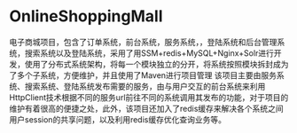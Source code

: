 # OnlineShoppingMall
电子商城项目，包含了订单系统，前台系统，服务系统，，登陆系统和后台管理系统，搜索系统以及登陆系统，采用了用SSM+redis+MySQL+Nginx+Solr进行开发，使用了分布式系统架构，将每一个模块独立的分开，将系统按照模块拆封成为了多个子系统，方便维护，并且使用了Maven进行项目管理
该项目主要由服务系统、搜索系统、登陆系统发布需要的服务，由与用户交互的前台系统来利用HttpClient技术根据不同的服务url前往不同的系统调用其发布的功能，对于项目的维护有着很高的便捷之处，此外，该项目还加入了redis缓存来解决各个系统之间用户session的共享问题，以及利用redis缓存优化查询业务等。
